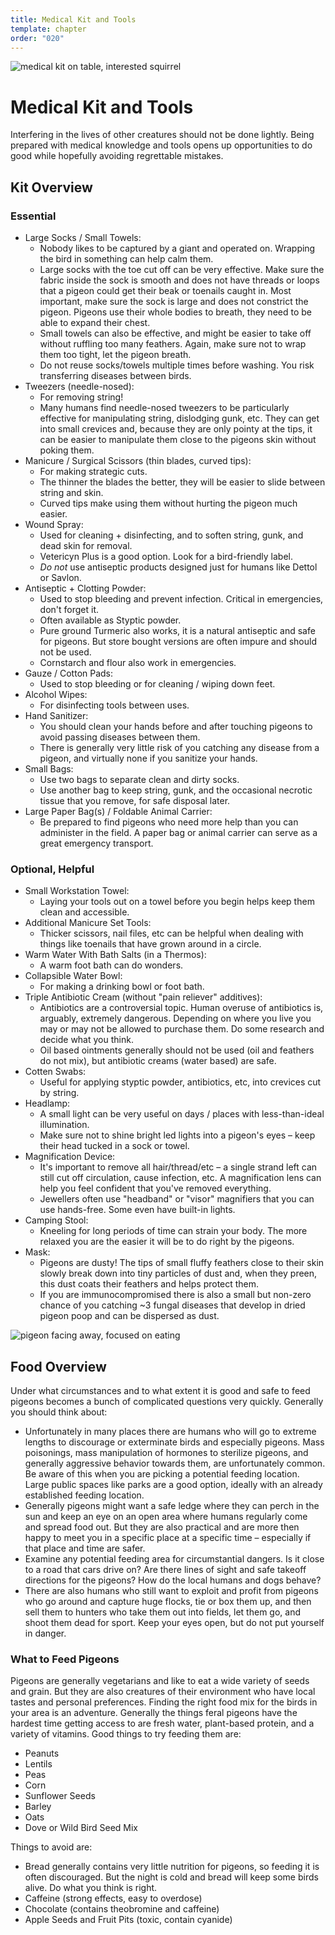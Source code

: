```yaml
---
title: Medical Kit and Tools
template: chapter
order: "020"
---
```


![medical kit on table, interested squirrel](../images/medical-kit-cover.jpeg)

# Medical Kit and Tools

Interfering in the lives of other creatures should not be done lightly. Being prepared with medical knowledge and tools opens up opportunities to do good while hopefully avoiding regrettable mistakes.

## Kit Overview

### Essential

- Large Socks / Small Towels:
	- Nobody likes to be captured by a giant and operated on. Wrapping the bird in something can help calm them.
	- Large socks with the toe cut off can be very effective. Make sure the fabric inside the sock is smooth and does not have threads or loops that a pigeon could get their beak or toenails caught in. Most important, make sure the sock is large and does not constrict the pigeon. Pigeons use their whole bodies to breath, they need to be able to expand their chest.
	- Small towels can also be effective, and might be easier to take off without ruffling too many feathers. Again, make sure not to wrap them too tight, let the pigeon breath.
	- Do not reuse socks/towels multiple times before washing. You risk transferring diseases between birds.
- Tweezers (needle-nosed):
	- For removing string!
	- Many humans find needle-nosed tweezers to be particularly effective for manipulating string, dislodging gunk, etc. They can get into small crevices and, because they are only pointy at the tips, it can be easier to manipulate them close to the pigeons skin without poking them.
- Manicure / Surgical Scissors (thin blades, curved tips):
	- For making strategic cuts.
	- The thinner the blades the better, they will be easier to slide between string and skin.
	- Curved tips make using them without hurting the pigeon much easier.
- Wound Spray:
	- Used for cleaning + disinfecting, and to soften string, gunk, and dead skin for removal.
	- Vetericyn Plus is a good option. Look for a bird-friendly label.
	- *Do not* use antiseptic products designed just for humans like Dettol or Savlon.
- Antiseptic + Clotting Powder:
	- Used to stop bleeding and prevent infection. Critical in emergencies, don't forget it.
	- Often available as Styptic powder.
	- Pure ground Turmeric also works, it is a natural antiseptic and safe for pigeons. But store bought versions are often impure and should not be used.
	- Cornstarch and flour also work in emergencies.
- Gauze / Cotton Pads:
	- Used to stop bleeding or for cleaning / wiping down feet.
- Alcohol Wipes:
	- For disinfecting tools between uses.
- Hand Sanitizer:
	- You should clean your hands before and after touching pigeons to avoid passing diseases between them.
	- There is generally very little risk of you catching any disease from a pigeon, and virtually none if you sanitize your hands. 
- Small Bags:
	- Use two bags to separate clean and dirty socks.
	- Use another bag to keep string, gunk, and the occasional necrotic tissue that you remove, for safe disposal later.
- Large Paper Bag(s) / Foldable Animal Carrier:
	- Be prepared to find pigeons who need more help than you can administer in the field. A paper bag or animal carrier can serve as a great emergency transport.


### Optional, Helpful
- Small Workstation Towel:
	- Laying your tools out on a towel before you begin helps keep them clean and accessible.
- Additional Manicure Set Tools:
	- Thicker scissors, nail files, etc can be helpful when dealing with things like toenails that have grown around in a circle.
- Warm Water With Bath Salts (in a Thermos):
	- A warm foot bath can do wonders.
- Collapsible Water Bowl:
	- For making a drinking bowl or foot bath.
- Triple Antibiotic Cream (without "pain reliever" additives):
	- Antibiotics are a controversial topic. Human overuse of antibiotics is, arguably, extremely dangerous. Depending on where you live you may or may not be allowed to purchase them. Do some research and decide what you think.
	- Oil based ointments generally should not be used (oil and feathers do not mix), but antibiotic creams (water based) are safe.
- Cotten Swabs:
	- Useful for applying styptic powder, antibiotics, etc, into crevices cut by string.
- Headlamp:
	- A small light can be very useful on days / places with less-than-ideal illumination.
	- Make sure not to shine bright led lights into a pigeon's eyes – keep their head tucked in a sock or towel.
- Magnification Device:
	- It's important to remove all hair/thread/etc – a single strand left can still cut off circulation, cause infection, etc. A magnification lens can help you feel confident that you've removed everything.
	- Jewellers often use "headband" or "visor" magnifiers that you can use hands-free. Some even have built-in lights.
- Camping Stool:
	- Kneeling for long periods of time can strain your body. The more relaxed you are the easier it will be to do right by the pigeons.
- Mask:
	- Pigeons are dusty! The tips of small fluffy feathers close to their skin slowly break down into tiny particles of dust and, when they preen, this dust coats their feathers and helps protect them.
	- If you are immunocompromised there is also a small but non-zero chance of you catching ~3 fungal diseases that develop in dried pigeon poop and can be dispersed as dust.


![pigeon facing away, focused on eating](../images/pigeon-facing-away.jpeg)

## Food Overview

Under what circumstances and to what extent it is good and safe to feed pigeons becomes a bunch of complicated questions very quickly. Generally you should think about:

- Unfortunately in many places there are humans who will go to extreme lengths to discourage or exterminate birds and especially pigeons. Mass poisonings, mass manipulation of hormones to sterilize pigeons, and generally aggressive behavior towards them, are unfortunately common. Be aware of this when you are picking a potential feeding location. Large public spaces like parks are a good option, ideally with an already established feeding location.
- Generally pigeons might want a safe ledge where they can perch in the sun and keep an eye on an open area where humans regularly come and spread food out. But they are also practical and are more then happy to meet you in a specific place at a specific time – especially if that place and time are safer.
- Examine any potential feeding area for circumstantial dangers. Is it close to a road that cars drive on? Are there lines of sight and safe takeoff directions for the pigeons? How do the local humans and dogs behave?
- There are also humans who still want to exploit and profit from pigeons who go around and capture huge flocks, tie or box them up, and then sell them to hunters who take them out into fields, let them go, and shoot them dead for sport. Keep your eyes open, but do not put yourself in danger.

### What to Feed Pigeons

Pigeons are generally vegetarians and like to eat a wide variety of seeds and grain. But they are also creatures of their environment who have local tastes and personal preferences. Finding the right food mix for the birds in your area is an adventure. Generally the things feral pigeons have the hardest time getting access to are fresh water, plant-based protein, and a variety of vitamins. Good things to try feeding them are:

- Peanuts
- Lentils
- Peas
- Corn
- Sunflower Seeds
- Barley
- Oats
- Dove or Wild Bird Seed Mix


Things to avoid are:

- Bread generally contains very little nutrition for pigeons, so feeding it is often discouraged. But the night is cold and bread will keep some birds alive. Do what you think is right.
- Caffeine (strong effects, easy to overdose)
- Chocolate (contains theobromine and caffeine)
- Apple Seeds and Fruit Pits (toxic, contain cyanide)
